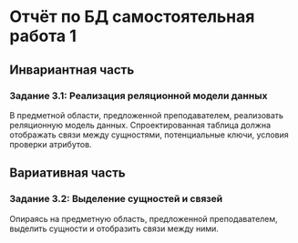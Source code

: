 # Отчёт по БД самостоятельная работа 1
## Инвариантная часть

### Задание 3.1: Реализация реляционной модели данных

В предметной области, предложенной преподавателем, реализовать реляционную модель данных. Спроектированная таблица должна отображать связи между сущностями, потенциальные ключи, условия проверки атрибутов.



## Вариативная часть

### Задание 3.2: Выделение сущностей и связей

Опираясь на предметную область, предложенной преподавателем, выделить сущности и отобразить связи между ними.

